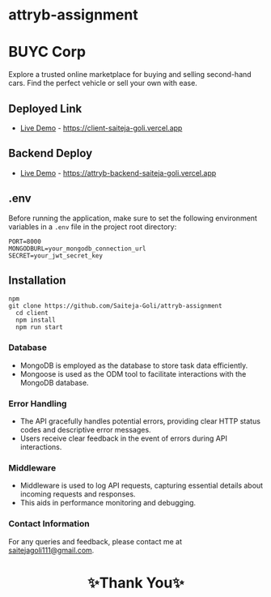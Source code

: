 # attryb-assignment

# BUYC Corp

Explore a trusted online marketplace for buying and selling second-hand cars. Find the perfect vehicle or sell your own with ease.

## Deployed Link

- [Live Demo](#) - https://client-saiteja-goli.vercel.app

## Backend Deploy

- [Live Demo](#) - https://attryb-backend-saiteja-goli.vercel.app

## .env

Before running the application, make sure to set the following environment variables in a `.env` file in the project root directory:

```
PORT=8000
MONGODBURL=your_mongodb_connection_url
SECRET=your_jwt_secret_key
```

## Installation

```
npm
git clone https://github.com/Saiteja-Goli/attryb-assignment
  cd client
  npm install
  npm run start
```

### Database

- MongoDB is employed as the database to store task data efficiently.
- Mongoose is used as the ODM tool to facilitate interactions with the MongoDB database.

### Error Handling

- The API gracefully handles potential errors, providing clear HTTP status codes and descriptive error messages.
- Users receive clear feedback in the event of errors during API interactions.
### Middleware

- Middleware is used to log API requests, capturing essential details about incoming requests and responses.
- This aids in performance monitoring and debugging.

### Contact Information

For any queries and feedback, please contact me at [saitejagoli111@gmail.com](mailto:saitejagoli111@gmail.com).

<h1 align="center">✨Thank You✨</h1>
